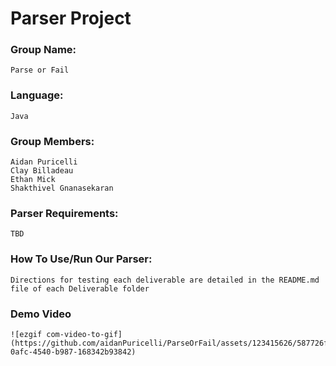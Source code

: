 # Parser Project
### Group Name: 
    Parse or Fail
### Language: 
    Java
### Group Members:
    Aidan Puricelli
    Clay Billadeau
    Ethan Mick
    Shakthivel Gnanasekaran
### Parser Requirements:
    TBD
### How To Use/Run Our Parser:
    Directions for testing each deliverable are detailed in the README.md file of each Deliverable folder
### Demo Video
    ![ezgif com-video-to-gif](https://github.com/aidanPuricelli/ParseOrFail/assets/123415626/587726fe-0afc-4540-b987-168342b93842)

    
